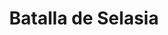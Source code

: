 ﻿---
title: "Batalla de Selasia"
permalink: periodes_74.html
layout: periode
dataInici: -222
sidebar: periodes
pares:
  - id: 39
    title: "Período Helenístico"
    dataInici: "(-323)"
    dataFi: "(-30)"

fills:
jocsPrincipals:
jocsEscenaris:
jocsEpoca:
  - title: "Lost Battles"
    bggId: 83325
    escenari: "Sellasia"

  - title: "The Great Battles of Alexander: Macedonian Art of War"
    bggId: 176596
    escenari: "Sellasia"

jocsEpocaEscenaris:
---
